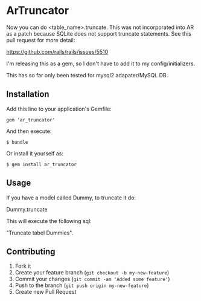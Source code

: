 # ArTruncator

Now you can do <table_name>.truncate. This was not incorporated into AR
as a patch because SQLite does not support truncate statements. See this 
pull request for more detail:

https://github.com/rails/rails/issues/5510

I'm releasing this as a gem, so I don't have to add it to my
config/initializers.

This has so far only been tested for mysql2 adapater/MySQL DB.

## Installation

Add this line to your application's Gemfile:

    gem 'ar_truncator'

And then execute:

    $ bundle

Or install it yourself as:

    $ gem install ar_truncator

## Usage

If you have a model called Dummy, to truncate it do:

Dummy.truncate

This will execute the following sql:

"Truncate tabel Dummies".



## Contributing

1. Fork it
2. Create your feature branch (`git checkout -b my-new-feature`)
3. Commit your changes (`git commit -am 'Added some feature'`)
4. Push to the branch (`git push origin my-new-feature`)
5. Create new Pull Request
